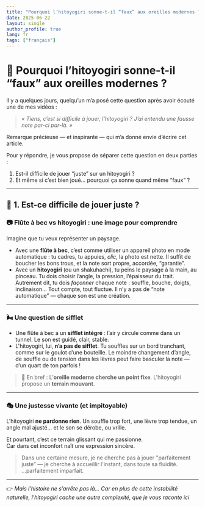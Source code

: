 ```yaml
---
title: "Pourquoi l’hitoyogiri sonne-t-il “faux” aux oreilles modernes ?"
date: 2025-06-22
layout: single
author_profile: true
lang: fr
tags: ["français"]
---
```

# 🎐 Pourquoi l’hitoyogiri sonne-t-il “faux” aux oreilles modernes ?

Il y a quelques jours, quelqu’un m’a posé cette question après avoir écouté une de mes vidéos :

> *« Tiens, c’est si difficile à jouer, l’hitoyogiri ? J’ai entendu une fausse note par-ci par-là. »*

Remarque précieuse — et inspirante — qui m’a donné envie d’écrire cet article.

Pour y répondre, je vous propose de séparer cette question en deux parties :

1. Est-il difficile de jouer “juste” sur un hitoyogiri ?  
2. Et même si c’est bien joué… pourquoi ça sonne quand même “faux” ?

---

## 🎯 1. Est-ce difficile de jouer juste ?

### 📷 Flûte à bec vs hitoyogiri : une image pour comprendre

Imagine que tu veux représenter un paysage.

- Avec une **flûte à bec**, c’est comme utiliser un appareil photo en mode automatique : tu cadres, tu appuies, *clic*, la photo est nette. Il suffit de boucher les bons trous, et la note sort propre, accordée, “garantie”.
- Avec un **hitoyogiri** (ou un shakuhachi), tu peins le paysage à la main, au pinceau. Tu dois choisir l’angle, la pression, l’épaisseur du trait. Autrement dit, tu dois *façonner* chaque note : souffle, bouche, doigts, inclinaison… Tout compte, tout fluctue. Il n’y a pas de “note automatique” — chaque son est une création.

---

### 🌬 Une question de sifflet

- Une flûte à bec a un **sifflet intégré** : l’air y circule comme dans un tunnel. Le son est guidé, clair, stable.
- L'hitoyogiri, lui, **n’a pas de sifflet**. Tu souffles sur un bord tranchant, comme sur le goulot d’une bouteille. Le moindre changement d’angle, de souffle ou de tension dans les lèvres peut faire basculer la note — d’un quart de ton parfois !

> 🎵 En bref : L’**oreille moderne cherche un point fixe**. L'hitoyogiri propose un **terrain mouvant**.

---

### 🎭 Une justesse vivante (et impitoyable)

L'hitoyogiri **ne pardonne rien**. Un souffle trop fort, une lèvre trop tendue, un angle mal ajusté… et le son se dérobe, ou vrille.

Et pourtant, c’est ce terrain glissant qui me passionne.  
Car dans cet inconfort naît une expression sincère.

> Dans une certaine mesure, je ne cherche pas à jouer "parfaitement juste” — je cherche à accueillir l'instant, dans toute sa fluidité.
> ...parfaitement imparfait.

---

👉 *Mais l’histoire ne s’arrête pas là... Car en plus de cette instabilité naturelle, l'hitoyogiri cache une autre complexité, que je vous raconte ici*

